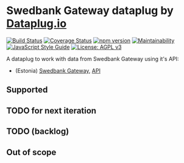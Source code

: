 # Swedbank Gateway dataplug by [Dataplug.io](https://dataplug.io)

[![Build Status](https://travis-ci.org/dataplug-io/swedbank-dataplug.svg?branch=master)](https://travis-ci.org/dataplug-io/swedbank-dataplug)
[![Coverage Status](https://coveralls.io/repos/github/dataplug-io/swedbank-dataplug/badge.svg?branch=master)](https://coveralls.io/github/dataplug-io/swedbank-dataplug?branch=master)
[![npm version](https://badge.fury.io/js/%40dataplug%2Fswedbank-dataplug.svg)](https://badge.fury.io/js/%40dataplug%2Fswedbank-dataplug)
[![Maintainability](https://api.codeclimate.com/v1/badges/e0d8a40cb8d27733cd17/maintainability)](https://codeclimate.com/github/dataplug-io/swedbank-dataplug/maintainability)
[![JavaScript Style Guide](https://img.shields.io/badge/code_style-standard-brightgreen.svg)](https://standardjs.com)
[![License: AGPL v3](https://img.shields.io/badge/License-AGPL%20v3-blue.svg)](https://www.gnu.org/licenses/agpl-3.0)

A dataplug to work with data from Swedbank Gateway using it's API:
* (Estonia) [Swedbank Gateway](https://www.swedbank.ee/business/d2d/ebanking/gateway?language=ENG),  [API](https://www.swedbank.ee/static/pdf/business/d2d/payments/SGW_Service_Description.pdf)

## Supported

## TODO for next iteration

## TODO (backlog)

## Out of scope
